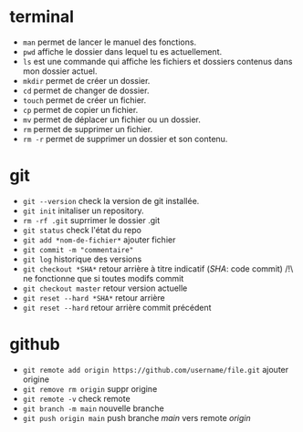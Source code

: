 
# terminal
+ `man` permet de lancer le manuel des fonctions.
+ `pwd` affiche le dossier dans lequel tu es actuellement.
+ `ls` est une commande qui affiche les fichiers et dossiers contenus dans mon dossier actuel.
+ `mkdir` permet de créer un dossier.
+ `cd` permet de changer de dossier.
+ `touch` permet de créer un fichier.
+ `cp` permet de copier un fichier.
+ `mv` permet de déplacer un fichier ou un dossier.
+ `rm` permet de supprimer un fichier.
+ `rm -r` permet de supprimer un dossier et son contenu.

# git
+ `git --version` check la version de git installée.
+ `git init` initaliser un repository.
+ `rm -rf .git` suprrimer le dossier .git
+ `git status` check l'état du repo
+ `git add *nom-de-fichier*` ajouter fichier
+ `git commit -m "commentaire"`
+ `git log` historique des versions
+ `git checkout *SHA*` retour arrière à titre indicatif (*SHA*: code commit) /!\ ne fonctionne que si toutes modifs commit
+ `git checkout master` retour version actuelle
+ `git reset --hard *SHA*` retour arrière 
+ `git reset --hard` retour arrière commit précédent

# github
+ `git remote add origin https://github.com/username/file.git` ajouter origine
+ `git remove rm origin` suppr origine
+ `git remote -v` check remote
+ `git branch -m main` nouvelle branche
+ `git push origin main` push branche *main* vers remote *origin*